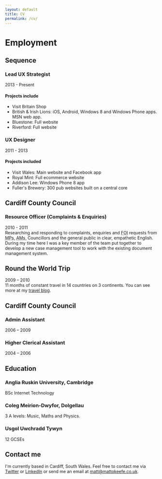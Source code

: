 ```yaml
---
layout: default
title: CV
permalink: /cv/
---
```



# Employment

## Sequence
### Lead UX Strategist
2013 - Present

#### Projects include

* Visit Britain Shop
* British & Irish Lions: iOS, Android, Windows 8 and Windows Phone apps. MSN web app.
* Bluestone: Full website
* Riverford: Full website

### UX Designer
2011 - 2013

#### Projects included

* Visit Wales: Main website and Facebook app
* Royal Mint: Full ecommerce website
* Addison Lee: Windows Phone 8 app
* Fuller's Brewery: 300 pub websites built on a central core

## Cardiff County Council
### Resource Officer (Complaints & Enquiries)
2010 - 2011    
Researching and responding to complaints, enquiries and <abbr title="Freedom of Information Act">FOI</abbr> requests from <abbr title="Members of Parliment">MPs</abbr>, <abbr title="Assembly Members">AMs</abbr>, Councillors and the general public in clear, empathetic English. During my time here I was a key member of the team put together to develop a new case management tool to work with the existing document management system.

## Round the World Trip
2009 – 2010   
11 months of constant travel in 14 countries on 3 continents. You can see more at my <a href="http://travelsmany.blogspot.co.uk/">travel blog</a>.

## Cardiff County Council
### Admin Assistant
2006 – 2009
### Higher Clerical Assistant
2004 – 2006

## Education
### Anglia Ruskin University, Cambridge
BSc Internet Technology

### Coleg Meirion-Dwyfor, Dolgellau
3 A levels: Music, Maths and Physics.

### Usgol Uwchradd Tywyn
12 GCSEs    

## Contact me
I'm currently based in Cardiff, South Wales. Feel free to contact me via [Twitter](https://twitter.com/mnokeefe "Follow me on Twitter") or 
[LinkedIn](http://www.linkedin.com/in/mnokeefe "Follow me on LinkedIn") or send me an email at [matt@mattokeefe.co.uk](mailto:matt@mattokeefe.co.uk "Email me").
